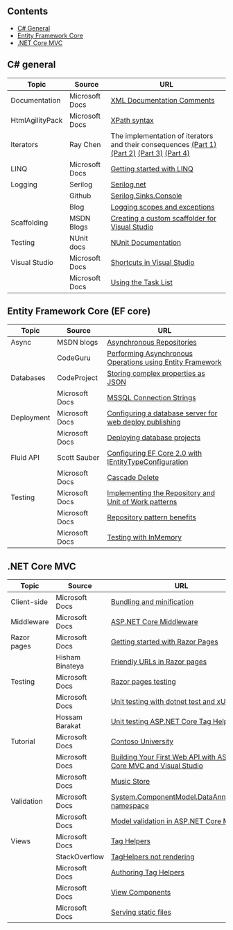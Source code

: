 ## Contents

* [C# General](#c-general)
* [Entity Framework Core](#entity-framework-core-ef-core)
* [.NET Core MVC](#net-core-mvc)

## C# general
| Topic | Source | URL |
| --- | --- | --- |
| Documentation | Microsoft Docs | [XML Documentation Comments](https://msdn.microsoft.com/en-us/library/b2s063f7.aspx) |
| HtmlAgilityPack | Microsoft Docs | [XPath syntax](https://msdn.microsoft.com/en-us/library/ms256471(v=vs.110).aspx)|
| Iterators | Ray Chen | The implementation of iterators and their consequences [(Part 1)](https://blogs.msdn.microsoft.com/oldnewthing/20080812-00/?p=21273/) [(Part 2)](https://blogs.msdn.microsoft.com/oldnewthing/20080813-00/?p=21253) [(Part 3)](https://blogs.msdn.microsoft.com/oldnewthing/20080814-00/?p=21243) [(Part 4)](https://blogs.msdn.microsoft.com/oldnewthing/20080815-00/?p=21223/) |
| LINQ | Microsoft Docs | [Getting started with LINQ](https://msdn.microsoft.com/en-us/library/bb397933.aspx) |
| Logging | Serilog | [Serilog.net](https://serilog.net/) |
|  | Github| [Serilog.Sinks.Console](https://github.com/serilog/serilog-sinks-console) |
|  | Blog | [Logging scopes and exceptions](https://andrewlock.net/how-to-include-scopes-when-logging-exceptions-in-asp-net-core/) |
| Scaffolding | MSDN Blogs | [Creating a custom scaffolder for Visual Studio](https://blogs.msdn.microsoft.com/webdev/2014/04/03/creating-a-custom-scaffolder-for-visual-studio/) |
| Testing | NUnit docs | [NUnit Documentation](https://github.com/nunit/docs/wiki/NUnit-Documentation) |
| Visual Studio | Microsoft Docs | [Shortcuts in Visual Studio](https://msdn.microsoft.com/en-us/library/da5kh0wa.aspx) |
| | Microsoft Docs | [Using the Task List](https://msdn.microsoft.com/en-us/library/txtwdysk.aspx) |

## Entity Framework Core (EF core)

| Topic | Source | URL |
| --- | --- | --- |
| Async| MSDN blogs | [Asynchronous Repositories](https://blogs.msdn.microsoft.com/mrtechnocal/2014/03/16/asynchronous-repositories/) |
| | CodeGuru | [Performing Asynchronous Operations using Entity Framework](http://www.codeguru.com/csharp/.net/net_framework/performing-asynchronous-operations-using-entity-framework.htm) |
| Databases | CodeProject | [Storing complex properties as JSON](https://www.codeproject.com/Articles/1166099/Entity-Framework-Storing-complex-properties-as-JSO) |
| | Microsoft Docs | [MSSQL Connection Strings](https://msdn.microsoft.com/en-us/library/jj653752(v=vs.110).aspx) |
| Deployment | Microsoft Docs | [Configuring a database server for web deploy publishing](https://docs.microsoft.com/en-us/aspnet/web-forms/overview/deployment/configuring-server-environments-for-web-deployment/configuring-a-database-server-for-web-deploy-publishing)|
| | Microsoft Docs | [Deploying database projects](https://docs.microsoft.com/en-us/aspnet/web-forms/overview/deployment/web-deployment-in-the-enterprise/deploying-database-projects) |
| Fluid API | Scott Sauber | [Configuring EF Core 2.0 with IEntityTypeConfiguration](https://scottsauber.com/2017/09/11/customizing-ef-core-2-0-with-ientitytypeconfiguration/) |
| | Microsoft Docs | [Cascade Delete](https://docs.microsoft.com/en-us/ef/core/saving/cascade-delete) |
| Testing| Microsoft Docs | [Implementing the Repository and Unit of Work patterns](https://docs.microsoft.com/en-gb/aspnet/mvc/overview/older-versions/getting-started-with-ef-5-using-mvc-4/implementing-the-repository-and-unit-of-work-patterns-in-an-asp-net-mvc-application) |
| | Microsoft Docs | [Repository pattern benefits](https://msdn.microsoft.com/en-us/library/ff649690.aspx) |
|  | Microsoft Docs |[Testing with InMemory](https://docs.microsoft.com/en-gb/ef/core/miscellaneous/testing/in-memory) |

## .NET Core MVC


| Topic | Source | URL |
| --- | --- | --- |
| Client-side| Microsoft Docs | [Bundling and minification](https://docs.microsoft.com/en-us/aspnet/core/client-side/bundling-and-minification) |
|Middleware | Microsoft Docs | [ASP.NET Core Middleware](https://docs.microsoft.com/en-us/aspnet/core/fundamentals/middleware) |
| Razor pages| Microsoft Docs | [Getting started with Razor Pages](https://docs.microsoft.com/en-us/aspnet/core/tutorials/razor-pages/razor-pages-start) |
| | Hisham Binateya | [Friendly URLs in Razor pages](http://hishambinateya.com/friendly-urls-in-razor-pages) |
| Testing | Microsoft Docs | [Razor pages testing](https://docs.microsoft.com/en-us/aspnet/core/testing/razor-pages-testing) |
| | Microsoft Docs | [Unit testing with dotnet test and xUnit](https://docs.microsoft.com/en-us/dotnet/core/testing/unit-testing-with-dotnet-test) |
| | Hossam Barakat | [Unit testing ASP.NET Core Tag Helper](http://www.hossambarakat.net/2016/02/29/unit-testing-asp-net-core-tag-helper/) |
| Tutorial | Microsoft Docs | [Contoso University](https://docs.microsoft.com/en-us/aspnet/core/data/ef-mvc/) |
| | Microsoft Docs | [Building Your First Web API with ASP.NET Core MVC and Visual Studio](https://docs.microsoft.com/en-us/aspnet/core/tutorials/first-web-api) |
| | Microsoft Docs| [Music Store](https://github.com/aspnet/MusicStore)|
| Validation | Microsoft Docs | [System.ComponentModel.DataAnnotations namespace](https://msdn.microsoft.com/en-us/library/system.componentmodel.dataannotations(v=vs.110).aspx)
|  | Microsoft Docs | [Model validation in ASP.NET Core MVC](https://docs.microsoft.com/en-us/aspnet/core/mvc/models/validation) |
| Views | Microsoft Docs | [Tag Helpers](https://docs.microsoft.com/en-us/aspnet/core/mvc/views/tag-helpers/intro) |
| | StackOverflow | [TagHelpers not rendering](https://stackoverflow.com/questions/46388336/dotnet-core-2-0-taghelper-is-not-rendered#answer-46403680) |
| | Microsoft Docs | [Authoring Tag Helpers](https://docs.microsoft.com/en-us/aspnet/core/mvc/views/tag-helpers/authoring) |
| | Microsoft Docs | [View Components](https://docs.microsoft.com/en-us/aspnet/core/mvc/views/view-components) |
| | Microsoft Docs | [Serving static files](https://docs.microsoft.com/en-us/aspnet/core/fundamentals/static-files) |
